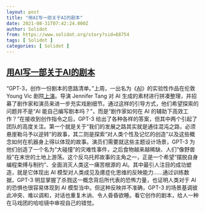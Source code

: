 ```yaml
---
layout: post
title: "用AI写一部关于AI的剧本"
date: 2021-08-31T07:42:24.000Z
author: Solidot
from: https://www.solidot.org/story?sid=68754
tags: [ Solidot ]
categories: [ Solidot ]
---
```

<!--1630395744000-->
[用AI写一部关于AI的剧本](https://www.solidot.org/story?sid=68754)
------

<div>
“GPT-3，创作一份剧本的思路清单。”上周，一出名为《<a href="https://www.youngvic.org/whats-on/ai">AI</a>》的实验性作品在伦敦 Young Vic 剧院<a href="https://www.msn.com/en-us/news/technology/i-went-to-a-play-written-by-ai-it-was-like-looking-in-a-circus-mirror/ar-AANQHfw">上演</a>。导演 Jennifer Tang 对 AI 生成的素材进行拼凑整理，并招募了剧作家和演员来进一步充实戏剧细节。通过这样的引导方式，他们希望探索的问题并不是“AI 能自己编写剧本吗？”，而是“剧作家如何在 AI 的辅助下高效工作？”在接收到创作指令之后，GPT-3 给出了各种各样的答案，但其中两个引起了团队的高度关注。第一个就是关于“我们的发展之路其实就是通往混沌之路，必须悬崖勒马予以逆转”的故事，其二则是探索“对人类个性及记忆的创造”以及这些概念如何在机器身上得以体现的故事。演员们需要就这些主题设计场景，GPT-3 为他们创造了一个名为“大碰撞”的灾难性事件，之后食物越来越稀缺、人们“像野兽般”在末世的土地上游荡。这个反乌托邦故事的主角之一，正是一个希望“摆脱自身编程束缚与制约”、全面消灭人类这一痛苦根源的 AI。其中最引人注目的成功塑造，就是它体现出 AI 模型对人类成见及癔症化思维的反映能力……通过训练数据，GPT-3 明显掌握了杀戮这一概念背后所代表的恐怖力量，也证明人类对于 AI 的恐惧也很容易体现到 AI 模型当中。但这种反映并不准确，GPT-3 的场景基调彼此冲突、难以调和，对话也重复木讷、令人昏昏欲睡。看它创作的剧本，给人一种在马戏团的哈哈镜中审视自己的错觉。
</div>
